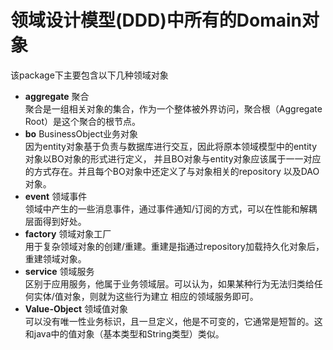 # 领域设计模型(DDD)中所有的Domain对象

该package下主要包含以下几种领域对象
* **aggregate** 聚合  
聚合是一组相关对象的集合，作为一个整体被外界访问，聚合根（Aggregate Root）是这个聚合的根节点。
* **bo** BusinessObject业务对象  
因为entity对象基于负责与数据库进行交互，因此将原本领域模型中的entity对象以BO对象的形式进行定义，
并且BO对象与entity对象应该属于一一对应的方式存在。并且每个BO对象中还定义了与对象相关的repository
以及DAO对象。
* **event** 领域事件    
领域中产生的一些消息事件，通过事件通知/订阅的方式，可以在性能和解耦层面得到好处。
* **factory** 领域对象工厂  
用于复杂领域对象的创建/重建。重建是指通过repository加载持久化对象后，重建领域对象。
* **service** 领域服务  
区别于应用服务，他属于业务领域层。可以认为，如果某种行为无法归类给任何实体/值对象，则就为这些行为建立
相应的领域服务即可。
* **Value-Object** 领域值对象   
可以没有唯一性业务标识，且一旦定义，他是不可变的，它通常是短暂的。这和java中的值对象（基本类型和String类型）类似。
